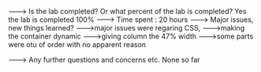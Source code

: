 ---> Is the lab completed? Or what percent of the lab is completed?
     Yes the lab is completed 100%
---> Time spent :
     20 hours
---> Major issues, new things learned?
    --->major issues were regaring CSS, 
    --->making the container dynamic
    --->giving column the 47% width
    --->some parts were otu of order with no apparent reason
     
---> Any further questions and concerns etc.
     None so far

